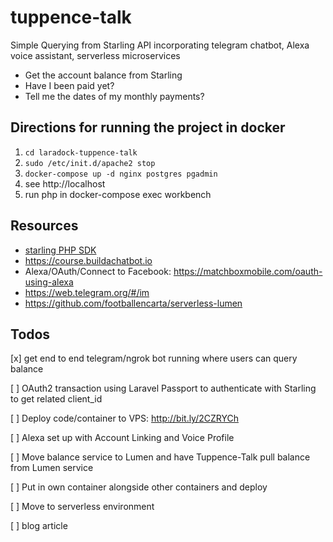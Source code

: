 # tuppence-talk #

Simple Querying from Starling API incorporating telegram chatbot, Alexa voice assistant, serverless microservices

* Get the account balance from Starling
* Have I been paid yet?
* Tell me the dates of my monthly payments?

## Directions for running the project in docker ##

1. `cd laradock-tuppence-talk`
2. `sudo /etc/init.d/apache2 stop` 
3. `docker-compose up -d nginx postgres pgadmin` 
4. see http://localhost
5. run php in docker-compose exec workbench 

## Resources ##

* [starling PHP SDK](https://github.com/MoneyMeg/starling-php-sdk)
* https://course.buildachatbot.io
* Alexa/OAuth/Connect to Facebook: https://matchboxmobile.com/oauth-using-alexa
* https://web.telegram.org/#/im
* https://github.com/footballencarta/serverless-lumen

## Todos ##

[x] get end to end telegram/ngrok bot running where users can query balance

[ ] OAuth2 transaction using Laravel Passport to authenticate with Starling to get related client_id

[ ] Deploy code/container to VPS: http://bit.ly/2CZRYCh

[ ] Alexa set up with Account Linking and Voice Profile

[ ] Move balance service to Lumen and have Tuppence-Talk pull balance from Lumen service

[ ] Put in own container alongside other containers and deploy

[ ] Move to serverless environment

[ ] blog article

